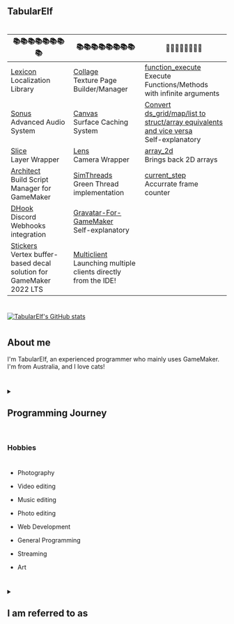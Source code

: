 <h2> TabularElf </h2>



#

| 📚📚📚📚📚📚📚📚 |  📚📚📚📚📚📚📚📚 |  📜📜📜📜📜📜📜📜  |
| ----------- | ----------- | ----------- |
| [Lexicon](https://github.com/tabularelf/lexicon) <br>Localization Library | [Collage](https://github.com/tabularelf/Collage) <br>Texture Page Builder/Manager| [function_execute](https://gist.github.com/tabularelf/c21c4f48ca3fd98e0e9d1a8cbb81c6a7) <br>Execute Functions/Methods with infinite arguments |
| [Sonus](https://github.com/tabularelf/Sonus) <br> Advanced Audio System | [Canvas](https://github.com/tabularelf/Canvas) <br> Surface Caching System| [Convert ds_grid/map/list to struct/array equivalents and vice versa](https://gist.github.com/tabularelf/547b62efbcb0beaa8e6478afae8e693f)<br> Self-explanatory |
| [Slice](https://github.com/tabularelf/Slice) <br> Layer Wrapper| [Lens](https://github.com/tabularelf/Lens)<br>Camera Wrapper| [array_2d](https://gist.github.com/tabularelf/ea7901007179d48ce2f61e6e2fe026da) <br>Brings back 2D arrays|
| [Architect](https://github.com/tabularelf/Architect)<br>Build Script Manager for GameMaker| [SimThreads](https://github.com/tabularelf/SimThreads)<br> Green Thread implementation| [current_step](https://gist.github.com/tabularelf/a54f338b1cc82f99e7a35cf0ad6f18cb) <br> Accurrate frame counter
| [DHook](https://github.com/tabularelf/DHook) <br>Discord Webhooks integration| [Gravatar-For-GameMaker](https://github.com/tabularelf/Gravatar-For-GameMaker)<br> Self-explanatory|
| [Stickers](https://github.com/tabularelf/Stickers) <br>Vertex buffer-based decal solution for GameMaker 2022 LTS| [Multiclient](https://github.com/tabularelf/MultiClient)<br> Launching multiple clients directly from the IDE!|

#

[![TabularElf's GitHub stats](https://github-readme-stats.vercel.app/api?username=tabularelf&theme=tokyonight)](https://github.com/anuraghazra/github-readme-stats)

#



<h2>About me</h2>
I'm TabularElf, an experienced programmer who mainly uses GameMaker.<br>
I'm from Australia, and I love cats!<br>

#

<details>
<summary><h2>Programming Journey</h2></summary>

#

I began my programming journey back when I was just 12 years old, and I got my very first laptop. Up to that point in my life, I had been using computers prior and always been fascinated in how computers worked, but never really understood them. As well as slightly intrigued in how games worked. I began by learning the basics of batch and visual basics on Windows 7. Mainly making small utilities from swapping your mouse buttons around for left-handed people to hiding entire files and folders. I didn't really expand my skillset up until I started playing games like Half-Life 2, Garry's Mod, Portal and Minecraft. At that point, I really wanted to make my own 2D infinite sandbox game. So I picked up GameMaker 8, which turned out to be slowly my most favourite game engine. It was never truly the fastest, and it lacked a lot of features that other game engines had. But it was really easy to just sit down and make something work. Over the past 10 years, I've been spending my time finetuning my skills in GameMaker, and slowly picking up other programming languages along the way. 

</details>



#

<h3>Hobbies</h3>

#

* Photography

* Video editing

* Music editing

* Photo editing

* Web Development

* General Programming

* Streaming

* Art

#

<details>
<summary><h2>I am referred to as</h2></summary>

<h3>Preferred</h3>

* TabularElf

* Tab

* Elf

* Tabby

* Tabitha

* Tabby the Cat

* Tablets

* TubularElf

* Table Elf

* Duck Tab

* TaBoolean

<h3>Misc</h3>

* TibularOlf

* TubularRolf

* TybularRofl

* TabularAlf

* Alf

* Spectabular

* Tablerone

* Tablertwo

* Tablermorethentwocuzicantcounthigher

* Ular

* Lare

* Bula

* Abu

* 2 Spaces
  
* Tabarna

* Tabanana

* Tarbonara

* TabarnacularElph

* TarbacularElf

* Table Shelf

* Taboo

* TabularShelf

* Tabularity

* StabularElf
</details>
